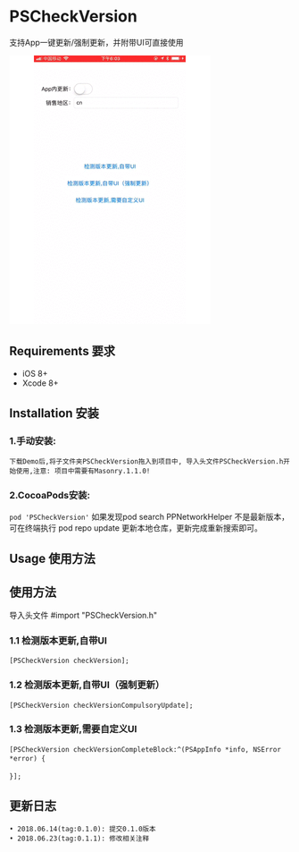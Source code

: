# PSCheckVersion
支持App一键更新/强制更新，并附带UI可直接使用

![image](https://github.com/paintingStyle/PSCheckVersion/blob/master/example.gif)

## Requirements 要求
* iOS 8+
* Xcode 8+

## Installation 安装
### 1.手动安装:
`下载Demo后,将子文件夹PSCheckVersion拖入到项目中, 导入头文件PSCheckVersion.h开始使用,注意: 项目中需要有Masonry.1.1.0!`
### 2.CocoaPods安装:
`pod 'PSCheckVersion'`
如果发现pod search PPNetworkHelper 不是最新版本，可在终端执行 pod repo update 更新本地仓库，更新完成重新搜索即可。

## Usage 使用方法

## 使用方法

导入头文件 #import "PSCheckVersion.h"

### 1.1 检测版本更新,自带UI
```objc
[PSCheckVersion checkVersion];
```
### 1.2 检测版本更新,自带UI（强制更新）
```objc
[PSCheckVersion checkVersionCompulsoryUpdate];
```
### 1.3 检测版本更新,需要自定义UI
```objc
[PSCheckVersion checkVersionCompleteBlock:^(PSAppInfo *info, NSError *error) {

}];
```

## 更新日志
```
• 2018.06.14(tag:0.1.0): 提交0.1.0版本
• 2018.06.23(tag:0.1.1): 修改相关注释
```

